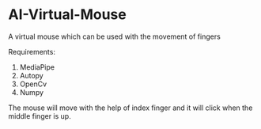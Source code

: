 # AI-Virtual-Mouse
A virtual mouse which can be used with the movement of fingers


Requirements:
  1. MediaPipe
  2. Autopy
  3. OpenCv
  4. Numpy


The mouse will move with the help of index finger and it will click when the middle finger is up.
